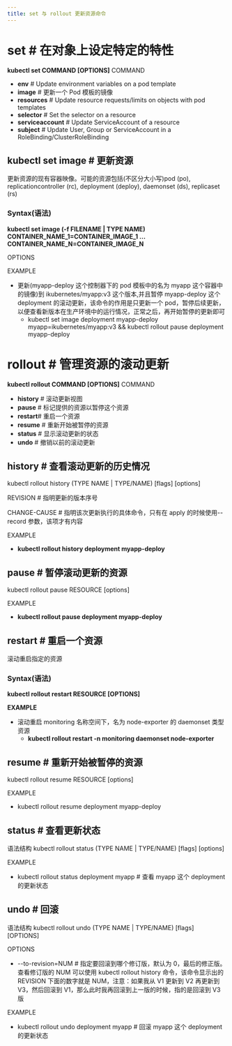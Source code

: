 ```yaml
---
title: set 与 rollout 更新资源命令
---
```


# set # 在对象上设定特定的特性

**kubectl set COMMAND \[OPTIONS]**
COMMAND

- **env** # Update environment variables on a pod template
- **image** # 更新一个 Pod 模板的镜像
- **resources** # Update resource requests/limits on objects with pod templates
- **selector** # Set the selector on a resource
- **serviceaccount** # Update ServiceAccount of a resource
- **subject** # Update User, Group or ServiceAccount in a RoleBinding/ClusterRoleBinding

## kubectl set image # 更新资源

更新资源的现有容器映像。可能的资源包括(不区分大小写)pod (po), replicationcontroller (rc), deployment (deploy), daemonset (ds), replicaset (rs)

### Syntax(语法)

**kubectl set image (-f FILENAME | TYPE NAME) CONTAINER_NAME_1=CONTAINER_IMAGE_1 ... CONTAINER_NAME_N=CONTAINER_IMAGE_N**

OPTIONS

EXAMPLE

- 更新(myapp-deploy 这个控制器下的 pod 模板中的名为 myapp 这个容器中的镜像)到 ikubernetes/myapp:v3 这个版本,并且暂停 myapp-deploy 这个 deployment 的滚动更新，该命令的作用是只更新一个 pod，暂停后续更新，以便查看新版本在生产环境中的运行情况，正常之后，再开始暂停的更新即可
  - kubectl set image deployment myapp-deploy myapp=ikubernetes/myapp:v3 && kubectl rollout pause deployment myapp-deploy

# rollout # 管理资源的滚动更新

**kubectl rollout COMMAND \[OPTIONS]**
COMMAND

- **history** # 滚动更新视图
- **pause** # 标记提供的资源以暂停这个资源
- **restart**# 重启一个资源
- **resume** # 重新开始被暂停的资源
- **status** # 显示滚动更新的状态
- **undo** # 撤销以前的滚动更新

## history # 查看滚动更新的历史情况

kubectl rollout history (TYPE NAME | TYPE/NAME) \[flags] \[options]

REVISION # 指明更新的版本序号

CHANGE-CAUSE # 指明该次更新执行的具体命令，只有在 apply 的时候使用--record 参数，该项才有内容

EXAMPLE

- **kubectl rollout history deployment myapp-deploy**

## pause # 暂停滚动更新的资源

kubectl rollout pause RESOURCE \[options]

EXAMPLE

- **kubectl rollout pause deployment myapp-deploy**

## restart # 重启一个资源

滚动重启指定的资源

### Syntax(语法)

**kubectl rollout restart RESOURCE \[OPTIONS]**

**EXAMPLE**

- 滚动重启 monitoring 名称空间下，名为 node-exporter 的 daemonset 类型资源
  - **kubectl rollout restart -n monitoring daemonset node-exporter**

## resume # 重新开始被暂停的资源

kubectl rollout resume RESOURCE \[options]

EXAMPLE

- kubectl rollout resume deployment myapp-deploy

## status # 查看更新状态

语法结构
kubectl rollout status (TYPE NAME | TYPE/NAME) \[flags] \[options]

EXAMPLE

- kubectl rollout status deployment myapp # 查看 myapp 这个 deployment 的更新状态

## undo # 回滚

语法结构
kubectl rollout undo (TYPE NAME | TYPE/NAME) \[flags] \[OPTIONS]

OPTIONS

- --to-revision=NUM # 指定要回滚到哪个修订版，默认为 0，最后的修正版。查看修订版的 NUM 可以使用 kubectl rollout history 命令，该命令显示出的 REVISION 下面的数字就是 NUM，注意：如果我从 V1 更新到 V2 再更新到 V3，然后回滚到 V1，那么此时我再回滚到上一版的时候，指的是回滚到 V3 版

EXAMPLE

- kubectl rollout undo deployment myapp # 回滚 myapp 这个 deployment 的更新状态

